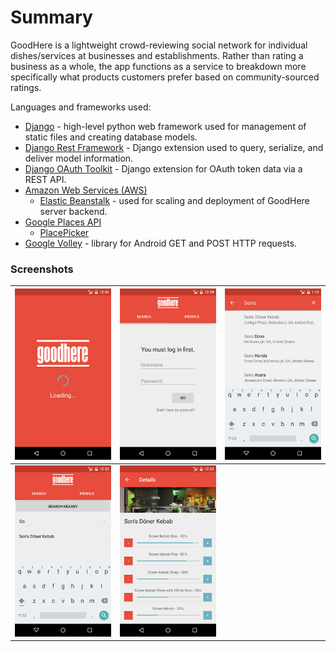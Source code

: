 # Summary
GoodHere is a lightweight crowd-reviewing social network for individual dishes/services at businesses and establishments. Rather than rating a business as a whole, the app functions as a service to breakdown more specifically what products customers prefer based on community-sourced ratings.

Languages and frameworks used:
 - [Django](https://www.djangoproject.com/) - high-level python web framework used for management of static files and creating database models.
 - [Django Rest Framework](https://www.django-rest-framework.org/) - Django extension used to query, serialize, and deliver model information.
 - [Django OAuth Toolkit](https://github.com/jazzband/django-oauth-toolkit) - Django extension for OAuth token data via a REST API.
 - [Amazon Web Services (AWS)](https://aws.amazon.com/)
   - [Elastic Beanstalk](https://aws.amazon.com/elasticbeanstalk/) - used for scaling and deployment of GoodHere server backend.
 - [Google Places API](https://cloud.google.com/maps-platform/places/)
   - [PlacePicker](https://developers.google.com/places/android-sdk/placepicker)
 - [Google Volley](https://github.com/google/volley) - library for Android GET and POST HTTP requests.
 
### Screenshots

 
| ![gh/loading.png](gh/loading.png) | ![gh/login.png](gh/login.png) | ![gh/search.png](gh/search.png) |
|---|---|---|
| ![gh/landing.png](gh/landing.png) | ![gh/business_page.png](gh/business_page.png) |  |
 
 